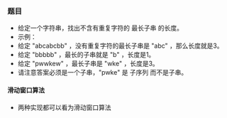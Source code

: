 ### 题目
* 给定一个字符串，找出不含有重复字符的 最长子串 的长度。
* 示例：
* 给定 "abcabcbb" ，没有重复字符的最长子串是 "abc" ，那么长度就是3。
* 给定 "bbbbb" ，最长的子串就是 "b" ，长度是1。
* 给定 "pwwkew" ，最长子串是 "wke" ，长度是3。
* 请注意答案必须是一个子串，"pwke" 是 子序列 而不是子串。

#### 滑动窗口算法
* 两种实现都可以看为滑动窗口算法